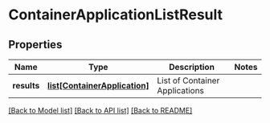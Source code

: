# ContainerApplicationListResult

## Properties
Name | Type | Description | Notes
------------ | ------------- | ------------- | -------------
**results** | [**list[ContainerApplication]**](ContainerApplication.md) | List of Container Applications | 

[[Back to Model list]](../README.md#documentation-for-models) [[Back to API list]](../README.md#documentation-for-api-endpoints) [[Back to README]](../README.md)

